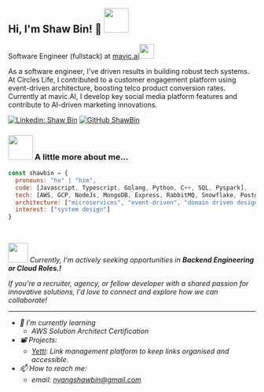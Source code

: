 <!--
### Hi there 👋
**nsoybean/nsoybean** is a ✨ _special_ ✨ repository because its `README.md` (this file) appears on your GitHub profile.

Here are some ideas to get you started:

- 🔭 I’m currently working on ...
- 🌱 I’m currently learning ...
- 👯 I’m looking to collaborate on ...
- 🤔 I’m looking for help with ...
- 💬 Ask me about ...
- 📫 How to reach me: ...
- 😄 Pronouns: ...
- ⚡ Fun fact: ...
-->

<h2> Hi, I'm Shaw Bin! 👋 <img src="https://media.giphy.com/media/12oufCB0MyZ1Go/giphy.gif" width="50" ></h2>
Software Engineer (fullstack) at <a href="https://mavic.ai/">mavic.ai</a><img src="https://media.giphy.com/media/WUlplcMpOCEmTGBtBW/giphy.gif" width="30">



As a software engineer, I've driven results in building robust tech systems. At Circles Life, I contributed to a customer engagement platform using event-driven architecture, boosting telco product conversion rates. Currently at mavic.AI, I develop key social media platform features and contribute to AI-driven marketing innovations.

[![Linkedin: Shaw Bin](https://img.shields.io/badge/-shawbin-blue?style=flat-square&logo=Linkedin&logoColor=white&link=https://www.linkedin.com/in/shawbin/)](https://www.linkedin.com/in/nyangshawbin/)
[![GitHub ShawBin](https://img.shields.io/github/followers/shawbin?label=follow&style=social)](https://github.com/nsoybean)
</p>




### <img src="https://media.giphy.com/media/JqmupuTVZYaQX5s094/giphy.gif" width="50"> A little more about me...  

```javascript
const shawbin = {
  pronouns: "he" | "him",
  code: [Javascript, Typescript, Golang, Python, C++, SQL, Pyspark],
  tech: [AWS, GCP, NodeJs, MongoDB, Express, RabbitMQ, Snowflake, PostgreSQL, Airflow, React, Git ]
  architecture: ["microservices", "event-driven", "domain driven design"]
  interest: ["system design"]
}
```

</br>

<img src="https://media.giphy.com/media/enOL7Bi0fyD71KWYRX/giphy.gif" width="40"> <em>Currently, I'm actively seeking opportunities in <b> Backend Engineering or Cloud Roles.!</b> 

If you're a recruiter, agency, or fellow developer with a shared passion for innovative solutions, I'd love to connect and explore how we can collaborate!

---

- 🌱 I’m currently learning
  - AWS Solution Architect Certification
- 📽️ Projects: 
  - [Yetti](https://yetti.vercel.app): Link management platform to keep links organised and accessible.
- 📫 How to reach me: 
  - email: nyangshawbin@gmail.com
